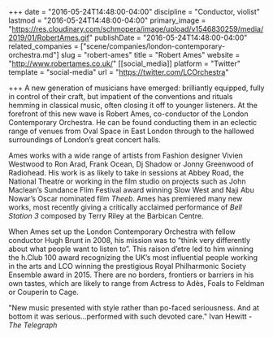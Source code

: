 +++
date = "2016-05-24T14:48:00-04:00"
discipline = "Conductor, violist"
lastmod = "2016-05-24T14:48:00-04:00"
primary_image = "https://res.cloudinary.com/schmopera/image/upload/v1546830259/media/2019/01/RobertAmes.gif"
publishDate = "2016-05-24T14:48:00-04:00"
related_companies = ["scene/companies/london-contemporary-orchestra.md"]
slug = "robert-ames"
title = "Robert Ames"
website = "http://www.robertames.co.uk/"
[[social_media]]
platform = "Twitter"
template = "social-media"
url = "https://twitter.com/LCOrchestra"

+++
A new generation of musicians have emerged: brilliantly equipped, fully in control of their craft, but impatient of the conventions and rituals hemming in classical music, often closing it off to younger listeners. At the forefront of this new wave is Robert Ames, co-conductor of the London Contemporary Orchestra. He can be found conducting them in an eclectic range of venues from Oval Space in East London through to the hallowed surroundings of London’s great concert halls.

Ames works with a wide range of artists from Fashion designer Vivien Westwood to Ron Arad, Frank Ocean, Dj Shadow or Jonny Greenwood of Radiohead. His work is as likely to take in sessions at Abbey Road, the National Theatre or working in the film studio on projects such as John Maclean’s Sundance Flim Festival award winning Slow West and Naji Abu Nowar’s Oscar nominated film *Theeb*. Ames has premiered many new works, most recently giving a critically acclaimed performance of *Bell Station 3* composed by Terry Riley at the Barbican Centre.

When Ames set up the London Contemporary Orchestra with fellow conductor Hugh Brunt in 2008, his mission was to “think very differently about what people want to listen to”. This raison d’etre led to him winning the h.Club 100 award recognizing the UK’s most influential people working in the arts and LCO winning the prestigious Royal Philharmonic Society Ensemble award in 2015. There are no borders, frontiers or barriers in his own tastes, which are likely to range from Actress to Adès, Foals to Feldman or Couperin to Cage.

"New music presented with style rather than po-faced seriousness. And at bottom it was serious...performed with such devoted care."
Ivan Hewitt - *The Telegraph*